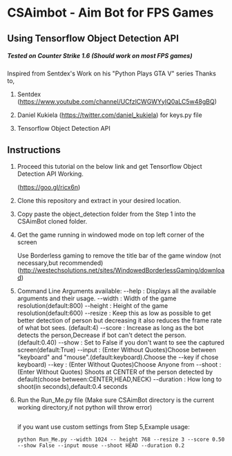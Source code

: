 # CSAimbot - Aim Bot for FPS Games
## Using Tensorflow Object Detection API
##### Tested on Counter Strike 1.6 (Should work on most FPS games)

Inspired from Sentdex's Work on his "Python Plays GTA V" series
Thanks to,
1) Sentdex (https://www.youtube.com/channel/UCfzlCWGWYyIQ0aLC5w48gBQ)

2) Daniel Kukiela (https://twitter.com/daniel_kukiela) for keys.py file

3) Tensorflow Object Detection API

## Instructions
1) Proceed this tutorial on the below link and get Tensorflow Object Detection API Working.

    (https://goo.gl/ricx6n)

2) Clone this repository and extract in your desired location.

3) Copy paste the object_detection folder from the Step 1 into the CSAimBot cloned folder.

4) Get the game running in windowed mode on top left corner of the screen

   Use Borderless gaming to remove the title bar of the game window (not necessary,but recommended)
   (http://westechsolutions.net/sites/WindowedBorderlessGaming/download)

5) Command Line Arguments available:
    --help  : Displays all the available arguments and their usage.
    --width : Width of the game resolution(default:800)
    --height : Height of the game resolution(default:600)
    --resize : Keep this as low as possible to get better detection of person but decreasing it also reduces the frame rate of what                    bot sees. (default:4)
    --score : Increase as long as the bot detects the person,Decrease if bot can't detect the person.(default:0.40)
    --show : Set to False if you don't want to see the captured screen(default:True)
    --input : (Enter Without Quotes)Choose between "keyboard" and "mouse".(default:keyboard).Choose the --key if chose keyboard)
    --key : (Enter Without Quotes)Choose Anyone from 
    --shoot : (Enter Without Quotes) Shoots at CENTER of the person detected by default(choose between:CENTER,HEAD,NECK)
    --duration : How long to shoot(in seconds),default:0.4 seconds
    
6) Run the Run_Me.py file (Make sure CSAimBot directory is the current working directory,if not python will throw error)
    ```python Run_Me.py
    ```
    if you want use custom settings from Step 5,Example usage:
    ```
    python Run_Me.py --width 1024 -- height 768 --resize 3 --score 0.50 --show False --input mouse --shoot HEAD --duration 0.2 
    ```
